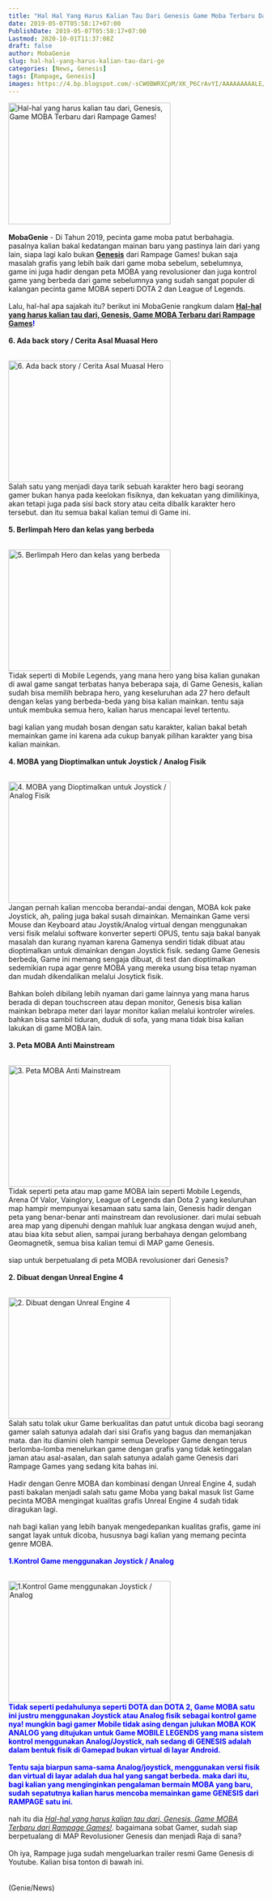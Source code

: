 ```yaml
---
title: "Hal Hal Yang Harus Kalian Tau Dari Genesis Game Moba Terbaru Dari Rampage Games"
date: 2019-05-07T05:58:17+07:00
PublishDate: 2019-05-07T05:58:17+07:00
Lastmod: 2020-10-01T11:37:08Z
draft: false
author: MobaGenie
slug: hal-hal-yang-harus-kalian-tau-dari-ge
categories: [News, Genesis]
tags: [Rampage, Genesis]
images: https://4.bp.blogspot.com/-sCW0BWRXCpM/XK_P6CrAvYI/AAAAAAAAALE/RmDywetQLEkV5-g-WsXmVOV3xVYM-0QWgCLcBGAs/s1600/Genesis-2-0.jpg
---
```


<img height="240" src="https://4.bp.blogspot.com/-sCW0BWRXCpM/XK_P6CrAvYI/AAAAAAAAALE/RmDywetQLEkV5-g-WsXmVOV3xVYM-0QWgCLcBGAs/s1600/Genesis-2-0.jpg" width="320" alt="Hal-hal yang harus kalian tau dari, Genesis, Game MOBA Terbaru dari Rampage Games!" />
<br />
<br />
<b>MobaGenie</b> - Di Tahun 2019, pecinta game moba patut berbahagia. pasalnya kalian bakal kedatangan mainan baru yang pastinya lain dari yang lain, siapa lagi kalo bukan <a href="https://mobagenie.my.id/hal-hal-yang-harus-kalian-tau-dari-ge/"><b>Genesis</b></a> dari Rampage Games! bukan saja masalah grafis yang lebih baik dari game moba sebelum, sebelumnya, game ini juga hadir dengan peta MOBA yang revolusioner dan juga kontrol game yang berbeda dari game sebelumnya yang sudah sangat populer di kalangan pecinta game MOBA seperti DOTA 2 dan League of Legends.<br />
<br />
Lalu, hal-hal apa sajakah itu? berikut ini MobaGenie rangkum dalam <b><span style="color: blue;"><a href="https://mobagenie.my.id/hal-hal-yang-harus-kalian-tau-dari-ge/">Hal-hal yang harus kalian tau dari, Genesis, Game MOBA Terbaru dari Rampage Games</a>! </span></b><br />
<br />
<b>6. Ada back story / Cerita Asal Muasal Hero<br />
</b><br />

<img alt="6. Ada back story / Cerita Asal Muasal Hero" height="240" src="https://4.bp.blogspot.com/-sCW0BWRXCpM/XK_P6CrAvYI/AAAAAAAAALE/RmDywetQLEkV5-g-WsXmVOV3xVYM-0QWgCLcBGAs/s1600/Genesis-2-0.jpg" width="320"/></td></tr>
<br />
Salah satu yang menjadi daya tarik sebuah karakter hero bagi seorang gamer bukan hanya pada keelokan fisiknya, dan kekuatan yang dimilikinya, akan tetapi juga pada sisi back story atau ceita dibalik karakter hero tersebut. dan itu semua bakal kalian temui di Game ini.<br />
<br />
<b>5. Berlimpah Hero dan kelas yang berbeda<br />
</b><br />

<img alt="5. Berlimpah Hero dan kelas yang berbeda" height="240" src="https://2.bp.blogspot.com/-cYVK3pPPq1I/XK_P70xH7CI/AAAAAAAAALY/KfBu7-0zmBkUJCEIbPZd6uvZPzqfN5miACLcBGAs/s1600/Genesis-4-700x394-5.jpg" width="320"/></td></tr>
<br />
Tidak seperti di Mobile Legends, yang mana hero yang bisa kalian gunakan di awal game sangat terbatas hanya beberapa saja, di Game Genesis, kalian sudah bisa memilih bebrapa hero, yang keseluruhan ada 27 hero default dengan kelas yang berbeda-beda yang bisa kalian mainkan. tentu saja untuk membuka semua hero, kalian harus mencapai level tertentu.<br />
<br />
bagi kalian yang mudah bosan dengan satu karakter, kalian bakal betah memainkan game ini karena ada cukup banyak pilihan karakter yang bisa kalian mainkan.<br />
<br />
<b>4. MOBA yang Dioptimalkan untuk Joystick / Analog Fisik<br />
</b><br />

<img alt="4. MOBA yang Dioptimalkan untuk Joystick / Analog Fisik" height="240" src="https://3.bp.blogspot.com/-g_6f9B8I8qM/XK_P6K3fd7I/AAAAAAAAALM/pDafDMxJ47oeyyILh9Gop2bNMBPM4NpcwCLcBGAs/s1600/Genesis-04-4.jpg" width="320"/></td></tr>
<br />
Jangan pernah kalian mencoba berandai-andai dengan, MOBA kok pake Joystick, ah, paling juga bakal susah dimainkan. Memainkan Game versi Mouse dan Keyboard atau Joystik/Analog virtual dengan menggunakan versi fisik melalui software konverter seperti OPUS, tentu saja bakal banyak masalah dan kurang nyaman karena Gamenya sendiri tidak dibuat atau dioptimalkan untuk dimainkan dengan Joystick fisik. sedang Game Genesis berbeda, Game ini memang sengaja dibuat, di test dan dioptimalkan sedemikian rupa agar genre MOBA yang mereka usung bisa tetap nyaman dan mudah dikendalikan melalui Josytick fisik.<br />
<br />
Bahkan boleh dibilang lebih nyaman dari game lainnya yang mana harus berada di depan touchscreen atau depan monitor, Genesis bisa kalian mainkan bebrapa meter dari layar monitor kalian melalui kontroler wireles. bahkan bisa sambil tiduran, duduk di sofa, yang mana tidak bisa kalian lakukan di game MOBA lain.<br />
<br />
<b>3. Peta MOBA Anti Mainstream<br />
</b><br />

<img alt="3. Peta MOBA Anti Mainstream" height="240" src="https://3.bp.blogspot.com/-uYN-G2bpU7M/XK_P7rvjrPI/AAAAAAAAALU/XO4p0aIJ7DkZ4UjgbjKUDwrrtvN7pTmCgCLcBGAs/s1600/Genesis-3.jpg" width="320"/></td></tr>
<br />
Tidak seperti peta atau map game MOBA lain seperti Mobile Legends, Arena Of Valor, Vainglory, League of Legends dan Dota 2 yang kesluruhan map hampir mempunyai kesamaan satu sama lain, Genesis hadir dengan peta yang benar-benar anti mainstream dan revolusioner. dari mulai sebuah area map yang dipenuhi dengan mahluk luar angkasa dengan wujud aneh, atau biaa kita sebut alien, sampai jurang berbahaya dengan gelombang Geomagnetik, semua bisa kalian temui di MAP game Genesis.<br />
<br />
siap untuk berpetualang di peta MOBA revolusioner dari Genesis? <br />
<br />
<b>2. Dibuat dengan Unreal Engine 4 <br />
</b><br />

<img alt="2. Dibuat dengan Unreal Engine 4" height="240" src="https://3.bp.blogspot.com/-Pg2dXzmphxY/XK_P6LLpXpI/AAAAAAAAALI/eVvyz_SyQso9xCYvDtvZZUlpWYKjRwx5wCLcBGAs/s1600/Genesis-1-2.jpg" width="320"/></td></tr>
<br />
Salah satu tolak ukur Game berkualitas dan patut untuk dicoba bagi seorang gamer salah satunya adalah dari sisi Grafis yang bagus dan memanjakan mata. dan itu diamini oleh hampir semua Developer Game dengan terus berlomba-lomba menelurkan game dengan grafis yang tidak ketinggalan jaman atau asal-asalan, dan salah satunya adalah game Genesis dari Rampage Games yang sedang kita bahas ini. <br />
<br />
Hadir dengan Genre MOBA dan kombinasi dengan Unreal Engine 4, sudah pasti bakalan menjadi salah satu game Moba yang bakal masuk list Game pecinta MOBA mengingat kualitas grafis Unreal Engine 4 sudah tidak diragukan lagi. <br />
<br />
nah bagi kalian yang lebih banyak mengedepankan kualitas grafis, game ini sangat layak untuk dicoba, hususnya bagi kalian yang memang pecinta genre MOBA.<br />
<br />
<b><span style="color: blue;">1.Kontrol Game menggunakan Joystick / Analog </span><br />
</b><br />

<img alt="1.Kontrol Game menggunakan Joystick / Analog" height="240" src="https://3.bp.blogspot.com/-W5UoMUn4QlQ/XK_P7SexSTI/AAAAAAAAALQ/zRRfaXlUakgKZYy6njCXxDi45fCfHtLTACLcBGAs/s1600/Genesis-2-1.jpg" width="320"/></td></tr>
<br />
<span style="color: blue;"><b>Tidak seperti pedahulunya seperti DOTA dan DOTA 2, Game MOBA satu ini justru menggunakan Joystick atau Analog fisik sebagai kontrol game nya! mungkin bagi gamer Mobile tidak asing dengan julukan MOBA KOK ANALOG yang ditujukan untuk Game MOBILE LEGENDS yang mana sistem kontrol menggunakan Analog/Joystick, nah sedang di GENESIS adalah dalam bentuk fisik di Gamepad bukan virtual di layar Android.</b></span><br />
<span style="color: blue;"><b><br /></b></span>
<span style="color: blue;"><b>Tentu saja biarpun sama-sama Analog/joystick, menggunakan versi fisik dan virtual di layar adalah dua hal yang sangat berbeda. maka dari itu, bagi kalian yang menginginkan pengalaman bermain MOBA yang baru, sudah sepatutnya kalian harus mencoba memainkan game GENESIS dari RAMPAGE satu ini.</b></span><br />
<br />
nah itu dia <i><u>Hal-hal yang harus kalian tau dari, Genesis, Game MOBA Terbaru dari Rampage Games!</u></i>. bagaimana sobat Gamer, sudah siap berpetualang di MAP Revolusioner Genesis dan menjadi Raja di sana?<br />
<br />
Oh iya, Rampage juga sudah mengeluarkan trailer resmi Game Genesis di Youtube. Kalian bisa tonton di bawah ini.<br />
<br />
<amp-youtube data-videoid="aFyr9vDMbtM" height="270" layout="responsive" width="480">
</amp-youtube>
<br />
(Genie/News)